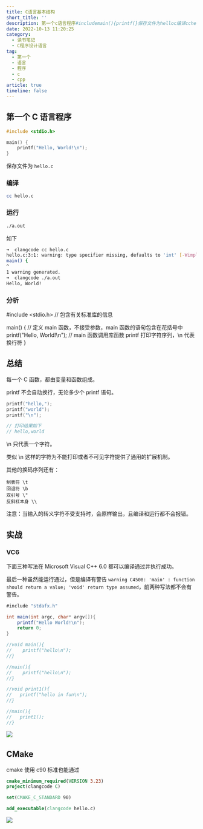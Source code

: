 ```yaml
---
title: C语言基本结构
short_title: ''
description: 第一个c语言程序#includemain(){printf(}保存文件为helloc编译cchelloc运行aout如下➜clangcodecchellochelloc___warning_typespecifiermissingdefaultstoint[wimplicitint]main(){^warninggenerated➜clangcodeaouthelloworld!分析#include包含有关标准库的信息main(){定义main函数不接受参数main函数的语句包含在花括号中printf(m
date: 2022-10-13 11:20:25
category:
  - 读书笔记
  - C程序设计语言
tag:
  - 第一个
  - 语言
  - 程序
  - c
  - cpp
article: true
timeline: false
---
```

## 第一个 C 语言程序

```c
#include <stdio.h>

main() {
    printf("Hello, World!\n");
}
```

保存文件为 `hello.c`

### 编译

```bash
cc hello.c
```

### 运行

```bash
./a.out
```

如下

```bash
➜  clangcode cc hello.c
hello.c:3:1: warning: type specifier missing, defaults to 'int' [-Wimplicit-int]
main() {
^
1 warning generated.
➜  clangcode ./a.out   
Hello, World!
```

### 分析

#include <stdio.h>                    // 包含有关标准库的信息

main() {                                  // 定义 main 函数，不接受参数，main 函数的语句包含在花括号中
    printf("Hello, World!\n");        // main 函数调用库函数 printf 打印字符序列，\n 代表换行符
}

## 总结

每一个 C 函数，都由变量和函数组成。

printf 不会自动换行，无论多少个 printf 语句。

```c
printf("hello,");
printf("world");
printf("\n");

// 打印结果如下
// hello,world
```

\n 只代表一个字符。

类似 \n 这样的字符为不能打印或者不可见字符提供了通用的扩展机制。

其他的换码序列还有：

```plaintext
制表符 \t
回退符 \b
双引号 \"
反斜杠本身 \\
```

注意：当输入的转义字符不受支持时，会原样输出，且编译和运行都不会报错。

## 实战

### VC6

下面三种写法在 Microsoft Visual C++ 6.0 都可以编译通过并执行成功。

最后一种虽然能运行通过，但是编译有警告 `warning C4508: 'main' : function should return a value; 'void' return type assumed`​，前两种写法都不会有警告。

```java
#include "stdafx.h"

int main(int argc, char* argv[]){
    printf("Hello World!\n");
    return 0;
}

//void main(){
//    printf("hello\n");
//}

//main(){
//    printf("hello\n");
//}

//void print1(){
//   printf("hello in fun\n");
//}

//main(){
//   print1();
//}
```

![](https://img1.terwer.space/api/public/20221021105811.png)​

## CMake

cmake 使用 c90 标准也能通过

```cmake
cmake_minimum_required(VERSION 3.23)
project(clangcode C)

set(CMAKE_C_STANDARD 90)

add_executable(clangcode hello.c)
```

![](https://img1.terwer.space/api/public/20221021110003.png)​